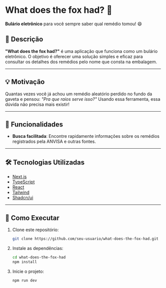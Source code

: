 # What does the fox had? 💊

**Bulário eletrônico** para você sempre saber qual remédio tomou! 😄

## 📝 Descrição

**"What does the fox had?"** é uma aplicação que funciona como um bulário eletrônico. O objetivo é oferecer uma solução simples e eficaz para consultar os detalhes dos remédios pelo nome que consta na embalagem.

---

## 💡 Motivação

Quantas vezes você já achou um remédio aleatório perdido no fundo da gaveta e pensou: *"Pra que raios serve isso?"* Usando essa ferramenta, essa dúvida não precisa mais existir!

---

## 🚀 Funcionalidades

- **Busca facilitada**: Encontre rapidamente informações sobre os remédios registrados pela ANVISA e outras fontes.

---

## 🛠️ Tecnologias Utilizadas

- [Next.js](https://nextjs.org/)
- [TypeScript](https://www.typescriptlang.org/)
- [React](https://react.dev/)
- [Tailwind](https://tailwindcss.com)
- [Shadcn/ui](https://ui.shadcn.com/docs)

---

## 🔧 Como Executar

1. Clone este repositório:
   ```bash
   git clone https://github.com/seu-usuario/what-does-the-fox-had.git
   ```
2. Instale as dependências:
   ```bash
   cd what-does-the-fox-had
   npm install
   ```
3. Inicie o projeto:
   ```bash
   npm run dev
   ```